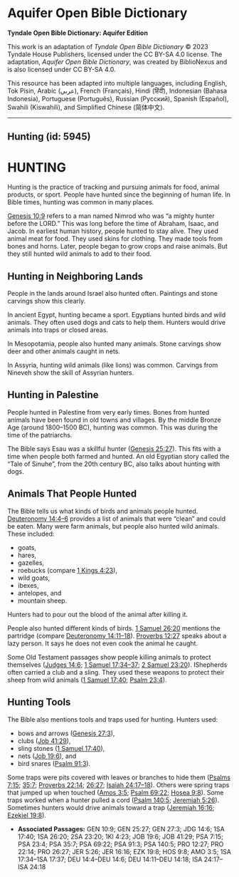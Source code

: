 # Aquifer Open Bible Dictionary

**Tyndale Open Bible Dictionary: Aquifer Edition**

This work is an adaptation of *Tyndale Open Bible Dictionary* © 2023 Tyndale House Publishers, licensed under the CC BY\-SA 4\.0 license. The adaptation, *Aquifer Open Bible Dictionary*, was created by BiblioNexus and is also licensed under CC BY\-SA 4\.0\.

This resource has been adapted into multiple languages, including English, Tok Pisin, Arabic (عربي), French (Français), Hindi (हिंदी), Indonesian (Bahasa Indonesia), Portuguese (Português), Russian (Русский), Spanish (Español), Swahili (Kiswahili), and Simplified Chinese (简体中文).



--------------------------------

## Hunting (id: 5945)

HUNTING
=======

Hunting is the practice of tracking and pursuing animals for food, animal products, or sport. People have hunted since the beginning of human life. In Bible times, hunting was common in many places.

[Genesis 10:9](https://ref.ly/Gen10:9) refers to a man named Nimrod who was “a mighty hunter before the LORD.” This was long before the time of Abraham, Isaac, and Jacob. In earliest human history, people hunted to stay alive. They used animal meat for food. They used skins for clothing. They made tools from bones and horns. Later, people began to grow crops and raise animals. But they still hunted wild animals to add to their food.

Hunting in Neighboring Lands
----------------------------

People in the lands around Israel also hunted often. Paintings and stone carvings show this clearly. 

In ancient Egypt, hunting became a sport. Egyptians hunted birds and wild animals. They often used dogs and cats to help them. Hunters would drive animals into traps or closed areas. 

In Mesopotamia, people also hunted many animals. Stone carvings show deer and other animals caught in nets.

In Assyria, hunting wild animals (like lions) was common. Carvings from Nineveh show the skill of Assyrian hunters.

Hunting in Palestine
--------------------

People hunted in Palestine from very early times. Bones from hunted animals have been found in old towns and villages. By the middle Bronze Age (around 1800–1500 BC), hunting was common. This was during the time of the patriarchs.

The Bible says Esau was a skillful hunter ([Genesis 25:27](https://ref.ly/Gen25:27)). This fits with a time when people both farmed and hunted. An old Egyptian story called the “Tale of Sinuhe”, from the 20th century BC, also talks about hunting with dogs.

Animals That People Hunted
--------------------------

The Bible tells us what kinds of birds and animals people hunted. [Deuteronomy 14:4–6](https://ref.ly/Deut14:4-Deut14:6) provides a list of animals that were “clean” and could be eaten. Many were farm animals, but people also hunted wild animals. These included:

* goats,
* hares,
* gazelles,
* roebucks (compare [1 Kings 4:23](https://ref.ly/1Kgs4:23)),
* wild goats,
* ibexes,
* antelopes, and
* mountain sheep.

Hunters had to pour out the blood of the animal after killing it.

People also hunted different kinds of birds. [1 Samuel 26:20](https://ref.ly/1Sam26:20) mentions the partridge (compare [Deuteronomy 14:11–18](https://ref.ly/Deut14:11-Deut14:18)). [Proverbs 12:27](https://ref.ly/Prov12:27) speaks about a lazy person. It says he does not even cook the animal he caught.

Some Old Testament passages show people killing animals to protect themselves ([Judges 14:6](https://ref.ly/Judg14:6); [1 Samuel 17:34–37](https://ref.ly/1Sam17:34-1Sam17:37); [2 Samuel 23:20](https://ref.ly/2Sam23:20)). IShepherds often carried a club and a sling. They used these weapons to protect their sheep from wild animals ([1 Samuel 17:40](https://ref.ly/1Sam17:40); [Psalm 23:4](https://ref.ly/Ps23:4)).

Hunting Tools
-------------

The Bible also mentions tools and traps used for hunting. Hunters used:

* bows and arrows ([Genesis 27:3](https://ref.ly/Gen27:3)),
* clubs ([Job 41:29](https://ref.ly/Job41:29)),
* sling stones ([1 Samuel 17:40](https://ref.ly/1Sam17:40)),
* nets ([Job 19:6](https://ref.ly/Job19:6)), and
* bird snares ([Psalm 91:3](https://ref.ly/Ps91:3)).

Some traps were pits covered with leaves or branches to hide them ([Psalms 7:15](https://ref.ly/Ps7:15); [35:7](https://ref.ly/Ps35:7); [Proverbs 22:14](https://ref.ly/Prov22:14); [26:27](https://ref.ly/Prov26:27); [Isaiah 24:17–18](https://ref.ly/Isa24:17-Isa24:18)). Others were spring traps that jumped up when touched ([Amos 3:5](https://ref.ly/Amos3:5); [Psalm 69:22](https://ref.ly/Ps69:22); [Hosea 9:8](https://ref.ly/Hos9:8)). Some traps worked when a hunter pulled a cord ([Psalm 140:5](https://ref.ly/Ps140:5); [Jeremiah 5:26](https://ref.ly/Jer5:26)). Sometimes hunters would drive animals toward a trap ([Jeremiah 16:16](https://ref.ly/Jer16:16); [Ezekiel 19:8](https://ref.ly/Ezek19:8)).

* **Associated Passages:** GEN 10:9; GEN 25:27; GEN 27:3; JDG 14:6; 1SA 17:40; 1SA 26:20; 2SA 23:20; 1KI 4:23; JOB 19:6; JOB 41:29; PSA 7:15; PSA 23:4; PSA 35:7; PSA 69:22; PSA 91:3; PSA 140:5; PRO 12:27; PRO 22:14; PRO 26:27; JER 5:26; JER 16:16; EZK 19:8; HOS 9:8; AMO 3:5; 1SA 17:34–1SA 17:37; DEU 14:4–DEU 14:6; DEU 14:11–DEU 14:18; ISA 24:17–ISA 24:18

